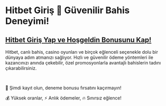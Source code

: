 # Hitbet Giriş 🎲 Güvenilir Bahis Deneyimi!

## [Hitbet Giriş Yap ve Hoşgeldin Bonusunu Kap!](https://winzhub.org/?utm_source=Hitbet&utm_medium=referral)

Hitbet, canlı bahis, casino oyunları ve birçok eğlenceli seçenekle dolu bir dünyaya adım atmanızı sağlıyor. Hızlı ve güvenilir ödeme yöntemleri ile kazancınızı anında çekebilir, özel promosyonlarla avantajlı bahislerin tadını çıkarabilirsiniz. 

<br>

🎁 Şimdi kayıt olun, deneme bonusu fırsatını kaçırmayın!

💰 Yüksek oranlar, ⚡ Anlık ödemeler, 🔥 Sınırsız eğlence!
